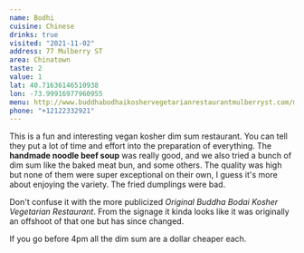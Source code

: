 ```yaml
---
name: Bodhi
cuisine: Chinese
drinks: true
visited: "2021-11-02"
address: 77 Mulberry ST
area: Chinatown
taste: 2
value: 1
lat: 40.71636146510938
lon: -73.99916977960955
menu: http://www.buddhabodhaikoshervegetarianrestaurantmulberryst.com/menu
phone: "+12122332921"
---
```


This is a fun and interesting vegan kosher dim sum restaurant. You can tell they put a lot of time and effort into the preparation of everything. The **handmade noodle beef soup** was really good, and we also tried a bunch of dim sum like the baked meat bun, and some others. The quality was high but none of them were super exceptional on their own, I guess it's more about enjoying the variety. The fried dumplings were bad.

Don't confuse it with the more publicized *Original Buddha Bodai Kosher Vegetarian Restaurant*. From the signage it kinda looks like it was originally an offshoot of that one but has since changed.

If you go before 4pm all the dim sum are a dollar cheaper each.
